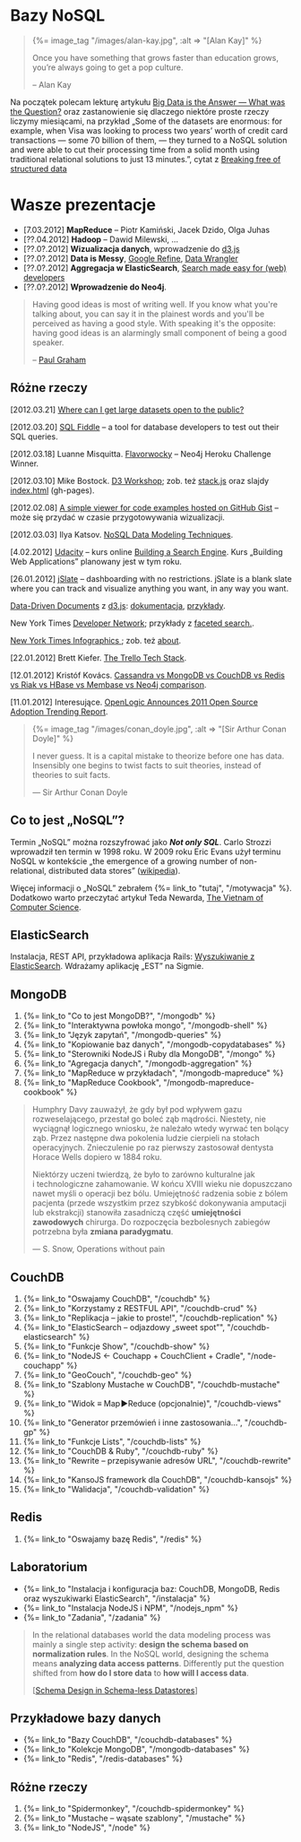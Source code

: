 # Bazy NoSQL

<blockquote>
 {%= image_tag "/images/alan-kay.jpg", :alt => "[Alan Kay]" %}
 <p>
   Once you have something that grows faster than education grows,
   you’re always going to get a pop culture.
 </p>
 <p class="author">– Alan Kay</p>
</blockquote>

Na początek polecam lekturę artykułu [Big Data is the Answer — What was the Question?](http://www.saama.com/blog/bid/76211/Big-Data-is-the-Answer-What-was-the-Question)
oraz zastanowienie się dlaczego niektóre proste rzeczy liczymy miesiącami,
na przykład „Some of the datasets are enormous: for example, when Visa was looking
to process two years’ worth of credit card transactions — some 70
billion of them, — they turned to a NoSQL solution and were able to
cut their processing time from a solid month using traditional
relational solutions to just 13 minutes.”,
cytat z [Breaking free of structured data](http://www.itworld.com/data-centerservers/172477/nosql-breaking-free-structured-data)


# Wasze prezentacje

* [7.03.2012] **MapReduce** – Piotr Kamiński, Jacek Dzido, Olga Juhas
* [??.04.2012] **Hadoop** – Dawid Milewski, …
* [??.0?.2012] **Wizualizacja danych**, wprowadzenie do [d3.js](http://bost.ocks.org/mike/d3/workshop/)
* [??.0?.2012] **Data is Messy**, [Google Refine](http://code.google.com/p/google-refine/),
  [Data Wrangler](http://vis.stanford.edu/wrangler/)
* [??.0?.2012] **Aggregacja w ElasticSearch**,
  [Search made easy for (web) developers](http://spinscale.github.com/elasticsearch/2012-03-jugm.html)
* [??.0?.2012] **Wprowadzenie do Neo4j**.


<blockquote>
 <p>Having good ideas is most of writing well. If you know what you're
  talking about, you can say it in the plainest words and you'll be
  perceived as having a good style. With speaking it's the opposite:
  having good ideas is an alarmingly small component of being a good
  speaker.</p>
 <p class="author">– <a href="http://paulgraham.com/speak.html">Paul Graham</a></p>
</blockquote>

## Różne rzeczy

[2012.03.21] [Where can I get large datasets open to the public?](http://www.quora.com/Data/Where-can-I-get-large-datasets-open-to-the-public)

[2012.03.20] [SQL Fiddle](http://sqlfiddle.com/) –
a tool for database developers to test out their SQL queries.

[2012.03.18] Luanne Misquitta.
[Flavorwocky](http://flavorwocky.herokuapp.com/) –
Neo4j Heroku Challenge Winner.

[2012.03.10] Mike Bostock.
[D3 Workshop](http://bost.ocks.org/mike/d3/workshop/);
zob. też [stack.js](https://github.com/mbostock/stack)
oraz slajdy [index.html](http://mbostock.github.com/stack/)
(gh-pages).

[2012.02.08] [A simple viewer for code examples hosted on GitHub Gist](http://bl.ocks.org/) –
może się przydać w czasie przygotowywania wizualizacji.

[2012.03.03] Ilya Katsov.
[NoSQL Data Modeling Techniques](http://highlyscalable.wordpress.com/2012/03/01/nosql-data-modeling-techniques/).

[4.02.2012] [Udacity](http://www.udacity.com/) – kurs online
[Building a Search Engine](http://www.udacity.com/cs#101).
Kurs „Building Web Applications” planowany jest w tym roku.

[26.01.2012] [jSlate](http://jslate.com/) – dashboarding with no restrictions.
jSlate is a blank slate where you can track and visualize anything you
want, in any way you want.

[Data-Driven Documents](http://mbostock.github.com/d3/) z [d3.js](https://github.com/mbostock/d3):
[dokumentacja](http://mbostock.github.com/d3/api/),
[przykłady](http://mbostock.github.com/d3/ex/).

New York Times [Developer Network](http://developer.nytimes.com/);
przykłady z [faceted search.](http://developer.nytimes.com/docs/article_search_api#h3-facets).

[New York Times Infographics ](http://www.smallmeans.com/new-york-times-infographics/);
zob. też [about](http://www.smallmeans.com/about/).

[22.01.2012] Brett Kiefer.
[The Trello Tech Stack](http://blog.fogcreek.com/the-trello-tech-stack/).

[12.01.2012] Kristóf Kovács.
[Cassandra vs MongoDB vs CouchDB vs Redis vs Riak vs HBase vs Membase vs Neo4j comparison](http://kkovacs.eu/cassandra-vs-mongodb-vs-couchdb-vs-redis).

[11.01.2012] Interesujące.
[OpenLogic Announces 2011 Open Source Adoption Trending Report](http://www.openlogic.com/news/press/01.04.12.php).


<blockquote>
 {%= image_tag "/images/conan_doyle.jpg", :alt => "[Sir Arthur Conan Doyle]" %}
 <p>
   I never guess. It is a capital mistake to theorize before one has
   data. Insensibly one begins to twist facts to suit theories, instead
   of theories to suit facts.
 </p>
 <p class="author">— Sir Arthur Conan Doyle</p>
</blockquote>

## Co to jest „NoSQL”?

Termin „NoSQL” można rozszyfrować jako ***Not only SQL***. Carlo
Strozzi wprowadził ten termin w 1998 roku. W 2009 roku Eric Evans
użył terminu NoSQL w kontekście „the emergence of a
growing number of non-relational, distributed data stores”
([wikipedia](http://en.wikipedia.org/wiki/NoSQL)).

Więcej informacji o „NoSQL” zebrałem {%= link_to "tutaj", "/motywacja" %}.
Dodatkowo warto przeczytać artykuł Teda Newarda,
[The Vietnam of Computer Science](http://blogs.tedneward.com/2006/06/26/The+Vietnam+Of+Computer+Science.aspx).


## ElasticSearch

Instalacja, REST API, przykładowa aplikacja Rails:
[Wyszukiwanie z ElasticSearch](http://wbzyl.inf.ug.edu.pl/rails4/elasticsearch).
Wdrażamy aplikację „EST” na Sigmie.


## MongoDB

1. {%= link_to "Co to jest MongoDB?", "/mongodb" %}
1. {%= link_to "Interaktywna powłoka mongo", "/mongodb-shell" %}
1. {%= link_to "Język zapytań", "/mongodb-queries" %}
1. {%= link_to "Kopiowanie baz danych", "/mongodb-copydatabases" %}
1. {%= link_to "Sterowniki NodeJS i Ruby dla MongoDB", "/mongo" %}
1. {%= link_to "Agregacja danych", "/mongodb-aggregation" %}
1. {%= link_to "MapReduce w przykładach", "/mongodb-mapreduce" %}
1. {%= link_to "MapReduce Cookbook", "/mongodb-mapreduce-cookbook" %}

<!--
1. {%= link_to "Rails3 i MongoDB", "/mongodb-rails3" %}
1. {%= link_to "Masters & Slaves", "/mongodb-masters-slaves" %}
1. {%= link_to "Replikacja", "/mongodb-replikacja" %}
1. {%= link_to "Sharding", "/mongodb-sharding" %}
-->


<blockquote>
 <p>
   Humphry Davy zauważył, że gdy był pod wpływem gazu rozweselającego,
   przestał go boleć ząb mądrości. Niestety, nie wyciągnął
   logicznego wniosku, że należało wtedy wyrwać ten bolący ząb.
   Przez następne dwa pokolenia ludzie cierpieli na stołach
   operacyjnych. Znieczulenie po raz pierwszy zastosował
   dentysta Horace Wells dopiero w 1884 roku.
 </p>
 <p>
   Niektórzy uczeni twierdzą, że było to zarówno kulturalne jak i technologiczne
   zahamowanie. W końcu XVIII wieku nie dopuszczano nawet myśli
   o operacji bez bólu. Umiejętność radzenia sobie z bólem pacjenta
   (przede wszystkim przez szybkość dokonywania amputacji lub ekstrakcji)
   stanowiła zasadniczą część <b>umiejętności zawodowych</b>
   chirurga. Do rozpoczęcia bezbolesnych zabiegów potrzebna była
   <b>zmiana paradygmatu</b>.
 </p>
 <p class=""author">— S. Snow, Operations without pain</p>
</blockquote>

## CouchDB

1. {%= link_to "Oswajamy CouchDB", "/couchdb" %}
1. {%= link_to "Korzystamy z RESTFUL API", "/couchdb-crud" %}
1. {%= link_to "Replikacja – jakie to proste!", "/couchdb-replication" %}
1. {%= link_to "ElasticSearch – odjazdowy „sweet spot”", "/couchdb-elasticsearch" %}
1. {%= link_to "Funkcje Show", "/couchdb-show" %}
1. {%= link_to "NodeJS ← Couchapp + CouchClient + Cradle", "/node-couchapp" %}
1. {%= link_to "GeoCouch", "/couchdb-geo" %}
1. {%= link_to "Szablony Mustache w CouchDB", "/couchdb-mustache" %}
1. {%= link_to "Widok ≡ Map&#x200a;►Reduce (opcjonalnie)", "/couchdb-views" %}
1. {%= link_to "Generator przemówień i inne zastosowania…", "/couchdb-gp" %}
1. {%= link_to "Funkcje Lists", "/couchdb-lists" %}
1. {%= link_to "CouchDB & Ruby", "/couchdb-ruby" %}
1. {%= link_to "Rewrite – przepisywanie adresów URL", "/couchdb-rewrite" %}
1. {%= link_to "KansoJS framework dla CouchDB", "/couchdb-kansojs" %}
1. {%= link_to "Walidacja", "/couchdb-validation" %}

<!--

1. {%= link_to "CouchApp", "/couchdb-couchapp" %}
1. {%= link_to "Autentykacja", "/couchdb-authentication" %}
1. {%= link_to "Apache", "/couchdb-apache" %}

-->


## Redis

1. {%= link_to "Oswajamy bazę Redis", "/redis" %}


## Laboratorium

*  {%= link_to "Instalacja i konfiguracja baz: CouchDB, MongoDB, Redis oraz wyszukiwarki ElasticSearch", "/instalacja" %}
*  {%= link_to "Instalacja NodeJS i NPM", "/nodejs_npm" %}
*  {%= link_to "Zadania", "/zadania" %}


<blockquote>
 <p>
  In the relational databases world the data modeling process was
  mainly a single step activity: <b>design the schema based on
  normalization rules</b>. In the NoSQL world, designing the schema means
  <b>analyzing data access patterns</b>.
  Differently put the question shifted
  from <b>how do I store data</b> to
  <b>how will I access data</b>.
  </p>
  <p class="author">
  [<a href="http://nosql.mypopescu.com/post/5623952119/schema-design-in-schema-less-datastores">Schema Design in Schema-less Datastores</a>]
  </p>
</blockquote>

## Przykładowe bazy danych

* {%= link_to "Bazy CouchDB", "/couchdb-databases" %}
* {%= link_to "Kolekcje MongoDB", "/mongodb-databases" %}
* {%= link_to "Redis", "/redis-databases" %}


## Różne rzeczy

1. {%= link_to "Spidermonkey", "/couchdb-spidermonkey" %}
1. {%= link_to "Mustache – wąsate szablony", "/mustache" %}
1. {%= link_to "NodeJS", "/node" %}
